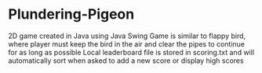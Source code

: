 # Plundering-Pigeon
2D game created in Java using Java Swing
Game is similar to flappy bird, where player must keep the bird in the air and clear the pipes to continue for as long as possible
Local leaderboard file is stored in scoring.txt and will automatically sort when asked to add a new score or display high scores
